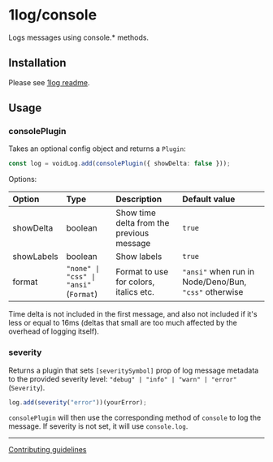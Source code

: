 # 1log/console

Logs messages using console.\* methods.

## Installation

Please see [1log readme](https://github.com/ivan7237d/1log).

## Usage

### consolePlugin

Takes an optional config object and returns a `Plugin`:

```ts
const log = voidLog.add(consolePlugin({ showDelta: false }));
```

Options:

| Option     | Type                                   | Description                               | Default value                                         |
| :--------- | :------------------------------------- | :---------------------------------------- | :---------------------------------------------------- |
| showDelta  | boolean                                | Show time delta from the previous message | `true`                                                |
| showLabels | boolean                                | Show labels                               | `true`                                                |
| format     | `"none" \| "css" \| "ansi"` (`Format`) | Format to use for colors, italics etc.    | `"ansi"` when run in Node/Deno/Bun, `"css"` otherwise |

Time delta is not included in the first message, and also not included if it's less or equal to 16ms (deltas that small are too much affected by the overhead of logging itself).

### severity

Returns a plugin that sets `[severitySymbol]` prop of log message metadata to the provided severity level: `"debug" | "info" | "warn" | "error"` (`Severity`).

```ts
log.add(severity("error"))(yourError);
```

`consolePlugin` will then use the corresponding method of `console` to log the message. If severity is not set, it will use `console.log`.

---

[Contributing guidelines](https://github.com/ivan7237d/1log/blob/master/.github/CONTRIBUTING.md)
